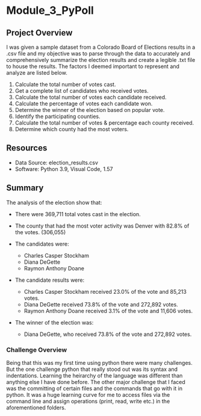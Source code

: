 # Module_3_PyPoll

## Project Overview
I was given a sample dataset from a Colorado Board of Elections results in a .csv file and my objective was to parse through the data to accurately and comprehensively summarize the election results and create a legible .txt file to house the results. The factors I deemed important to represent and analyze are listed below.

  1. Calculate the total number of votes cast.
  2. Get a complete list of candidates who received votes.
  3. Calculate the total number of votes each candidate received.
  4. Calculate the percentage of votes each candidate won.
  5. Determine the winner of the election based on popular vote.
  6. Identify the participating counties.
  7. Calculate the total number of votes & percentage each county received.
  8. Determine which county had the most voters.

## Resources
- Data Source: election_results.csv
- Software: Python 3.9, Visual Code, 1.57

## Summary
The analysis of the election show that:

  - There were 369,711 total votes cast in the election.

  - The county that had the most voter activity was Denver with 82.8% of the votes. (306,055)

  - The candidates were:
    - Charles Casper Stockham
    - Diana DeGette
    - Raymon Anthony Doane

  - The candidate results were:
    - Charles Casper Stockham received 23.0% of the vote and 85,213 votes.
    - Diana DeGette received 73.8% of the vote and 272,892 votes.
    - Raymon Anthony Doane received 3.1% of the vote and 11,606 votes.
  - The winner of the election was:
    - Diana DeGette, who received 73.8% of the vote and 272,892 votes.

### Challenge Overview
Being that this was my first time using python there were many challenges. But the one challenge python that really stood out was its syntax and indentations. Learning the heirarchy of the language was different than anything else I have done before. The other major challenge that I faced was the committing of certain files and the commands that go with it in python. It was a huge learning curve for me to access files via the command line and assign operations (print, read, write etc.) in the aforementioned folders.
